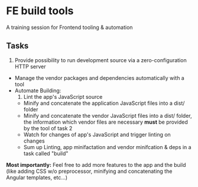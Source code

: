 # FE build tools

A training session for Frontend tooling & automation

## Tasks
1. Provide possibility to run development source via a zero-configuration HTTP server
- Manage the vendor packages and dependencies automatically with a tool
- Automate Building:
	1. Lint the app's JavaScript source
	- Minify and concatenate the application JavaScript files into a dist/ folder
	- Minify and concatenate the vendor JavaScript files into a dist/ folder, the information which vendor files are necessary **must** be provided by the tool of task 2
	- Watch for changes of app's JavaScript and trigger linting on changes
	- Sum up Linting, app minifactation and vendor minifcation & deps in a task called "build"

**Most importantly:** Feel free to add more features to the app and the build
(like adding CSS w/o preprocessor, minifying and concatenating the Angular templates, etc...)
